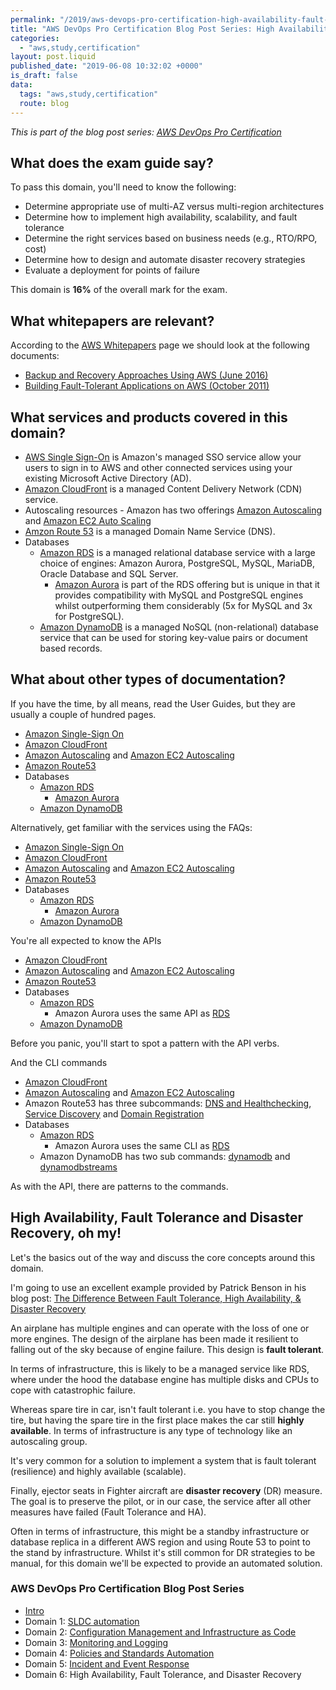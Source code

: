 ```yaml
---
permalink: "/2019/aws-devops-pro-certification-high-availability-fault-tolerance-disaster-recover"
title: "AWS DevOps Pro Certification Blog Post Series: High Availability, Fault Tolerance and Disaster Recovery"
categories:
  - "aws,study,certification"
layout: post.liquid
published_date: "2019-06-08 10:32:02 +0000"
is_draft: false
data:
  tags: "aws,study,certification"
  route: blog
---
```


_This is part of the blog post series: [AWS DevOps Pro Certification](/2019/aws-devops-pro-certification-intro/)_

## What does the exam guide say?

To pass this domain, you'll need to know the following:

- Determine appropriate use of multi-AZ versus multi-region architectures
- Determine how to implement high availability, scalability, and fault tolerance
- Determine the right services based on business needs (e.g., RTO/RPO, cost)
- Determine how to design and automate disaster recovery strategies
- Evaluate a deployment for points of failure

This domain is **16%** of the overall mark for the exam.

## What whitepapers are relevant?

According to the [AWS Whitepapers](https://aws.amazon.com/whitepapers) page we should look at the following documents:

- [Backup and Recovery Approaches Using AWS (June 2016)][wp_backup_and_recovery]
- [Building Fault-Tolerant Applications on AWS (October 2011)][wp_build_ft_apps_on_aws]

## What services and products covered in this domain?

- [AWS Single Sign-On][sso_page] is Amazon's managed SSO service allow your users to sign in to AWS and other connected services using your existing Microsoft Active Directory (AD).
- [Amazon CloudFront][cloudfront_page] is a managed Content Delivery Network (CDN) service.
- Autoscaling resources - Amazon has two offerings [Amazon Autoscaling][autoscaling_page] and [Amazon EC2 Auto Scaling][asg_page]
- [Amzon Route 53][route53_page] is a managed Domain Name Service (DNS).
- Databases
  - [Amazon RDS][rds_page] is a managed relational database service with a large choice of engines: Amazon Aurora, PostgreSQL, MySQL, MariaDB, Oracle Database and SQL Server.
    - [Amazon Aurora][aurora_page] is part of the RDS offering but is unique in that it provides compatibility with MySQL and PostgreSQL engines whilst outperforming them considerably (5x for MySQL and 3x for PostgreSQL).
  - [Amazon DynamoDB][dynamodb_page] is a managed NoSQL (non-relational) database service that can be used for storing key-value pairs or document based records.

## What about other types of documentation?

If you have the time, by all means, read the User Guides, but they are usually a couple of hundred pages.

- [Amazon Single-Sign On][sso_guide]
- [Amazon CloudFront][cloudfront_guide]
- [Amazon Autoscaling][autoscaling_guide] and [Amazon EC2 Autoscaling][asg_guide]
- [Amazon Route53][route53_guide]
- Databases
  - [Amazon RDS][rds_guide]
    - [Amazon Aurora][aurora_guide]
  - [Amazon DynamoDB][dynamodb_guide]

Alternatively, get familiar with the services using the FAQs:

- [Amazon Single-Sign On][sso_faq]
- [Amazon CloudFront][cloudfront_faq]
- [Amazon Autoscaling][autoscaling_faq] and [Amazon EC2 Autoscaling][asg_faq]
- [Amazon Route53][route53_faq]
- Databases
  - [Amazon RDS][rds_faq]
    - [Amazon Aurora][aurora_faq]
  - [Amazon DynamoDB][dynamodb_faq]

You're all expected to know the APIs

- [Amazon CloudFront][cloudfront_api]
- [Amazon Autoscaling][autoscaling_api] and [Amazon EC2 Autoscaling][asg_api]
- [Amazon Route53][route53_api]
- Databases
  - [Amazon RDS][rds_api]
    - Amazon Aurora uses the same API as [RDS][rds_api]
  - [Amazon DynamoDB][dynamodb_api]

Before you panic, you'll start to spot a pattern with the API verbs.

And the CLI commands

- [Amazon CloudFront][cloudfront_cli]
- [Amazon Autoscaling][autoscaling_cli] and [Amazon EC2 Autoscaling][asg_cli]
- Amazon Route53 has three subcommands: [DNS and Healthchecking][route53_cli1], [Service Discovery][route53_cli2] and [Domain Registration][route53_cli3]
- Databases
  - [Amazon RDS][rds_cli]
    - Amazon Aurora uses the same CLI as [RDS][rds_cli]
  - Amazon DynamoDB has two sub commands: [dynamodb][dynamodb_cli1] and [dynamodbstreams][dynamodb_cli2]

As with the API, there are patterns to the commands.

## High Availability, Fault Tolerance and Disaster Recovery, oh my!

Let's the basics out of the way and discuss the core concepts around this domain.

I'm going to use an excellent example provided by Patrick Benson in his blog post: [The Difference Between Fault Tolerance, High Availability, & Disaster Recovery][link_pbenson]

An airplane has multiple engines and can operate with the loss of one or more engines. The design of the airplane has been made it resilient to falling out of the sky because of engine failure. This design is **fault tolerant**.

In terms of infrastructure, this is likely to be a managed service like RDS, where under the hood the database engine has multiple disks and CPUs to cope with catastrophic failure.

Whereas spare tire in car, isn't fault tolerant i.e. you have to stop change the tire, but having the spare tire in the first place makes the car still **highly available**. In terms of infrastructure is any type of technology like an autoscaling group.

It's very common for a solution to implement a system that is fault tolerant (resilience) and highly available (scalable).

Finally, ejector seats in Fighter aircraft are **disaster recovery** (DR) measure. The goal is to preserve the pilot, or in our case, the service after all other measures have failed (Fault Tolerance and HA).

Often in terms of infrastructure, this might be a standby infrastructure or database replica in a different AWS region and using Route 53 to point to the stand by infrastructure. Whilst it's still common for DR strategies to be manual, for this domain we'll be expected to provide an automated solution.

<!-- product meta links -->

[sso_page]: https://aws.amazon.com/single-sign-on/
[sso_faq]: https://aws.amazon.com/single-sign-on/faqs/
[sso_guide]: https://docs.aws.amazon.com/singlesignon/latest/userguide/what-is.html

[cloudfront_page]: https://aws.amazon.com/cloudfront/
[cloudfront_pricing]: https://aws.amazon.com/cloudfront/pricing/?nc=sn&loc=3
[cloudfront_faq]: https://aws.amazon.com/cloudfront/faqs/?nc=sn&loc=6
[cloudfront_guide]: https://docs.aws.amazon.com/AmazonCloudFront/latest/DeveloperGuide/index.html
[cloudfront_cli]: https://docs.aws.amazon.com/cli/latest/reference/cloudfront/index.html
[cloudfront_api]: https://docs.aws.amazon.com/cloudfront/latest/APIReference/Welcome.html
[cloudfront_wp1]: https://d0.awsstatic.com/whitepapers/Security/Secure_content_delivery_with_CloudFront_whitepaper.pdf
[cloudfront_wp2]: https://d1.awsstatic.com/whitepapers/wordpress-best-practices-on-aws.pdf?trk=gs_card
[cloudfront_wp3]: https://d0.awsstatic.com/whitepapers/deploying-wordpress-with-aws-elastic-beanstalk.pdf
[cloudfront_usecases]: https://aws.amazon.com/cloudfront/case-studies/?nc=sn&loc=7

[autoscaling_page]: https://aws.amazon.com/autoscaling/
[autoscaling_faq]: https://aws.amazon.com/autoscaling/faqs/
[autoscaling_guide]: https://docs.aws.amazon.com/autoscaling/plans/userguide/
[autoscaling_api]: https://docs.aws.amazon.com/autoscaling/plans/APIReference/
[autoscaling_cli]: https://docs.aws.amazon.com/cli/latest/reference/autoscaling-plans/index.html
[asg_page]: https://aws.amazon.com/ec2/autoscaling/
[asg_faq]: https://aws.amazon.com/ec2/autoscaling/faqs/
[asg_guide]: https://docs.aws.amazon.com/AWSEC2/latest/UserGuide/index.html
[asg_api]: https://docs.aws.amazon.com/AWSEC2/latest/APIReference/index.html
[asg_cli]: https://docs.aws.amazon.com/cli/latest/reference/autoscaling/index.html

[route53_page]: https://aws.amazon.com/route53/
[route53_guide]: https://docs.aws.amazon.com/Route53/latest/DeveloperGuide/index.html
[route53_faq]: https://aws.amazon.com/route53/faqs/
[route53_api]: https://docs.aws.amazon.com/Route53/latest/APIReference/index.html
[route53_cli1]: https://docs.aws.amazon.com/cli/latest/reference/route53/index.html
[route53_cli2]: https://docs.aws.amazon.com/cli/latest/reference/servicediscovery/index.html
[route53_cli3]: https://docs.aws.amazon.com/cli/latest/reference/route53domains/index.html

[rds_page]: https://aws.amazon.com/rds/
[rds_pricing]: https://aws.amazon.com/rds/pricing/
[rds_faq]: https://aws.amazon.com/rds/faqs/
[rds_guide]: https://docs.aws.amazon.com/AmazonRDS/latest/UserGuide/index.html
[rds_cli]: https://docs.aws.amazon.com/cli/latest/reference/rds/index.html
[rds_api]: https://docs.aws.amazon.com/AmazonRDS/latest/APIReference/index.html

[aurora_page]: https://aws.amazon.com/rds/aurora/
[aurora_pricing]: https://aws.amazon.com/rds/aurora/pricing/
[aurora_faq]: https://aws.amazon.com/rds/aurora/faqs/
[aurora_guide]: https://docs.aws.amazon.com/AmazonRDS/latest/AuroraUserGuide/index.html

[dynamodb_page]: https://aws.amazon.com/dynamodb/
[dynamodb_pricing]: https://aws.amazon.com/dynamodb/pricing/
[dynamodb_faq]: https://aws.amazon.com/dynamodb/faqs/
[dynamodb_guide]: http://docs.aws.amazon.com/amazondynamodb/latest/developerguide/
[dynamodb_cli1]: https://docs.aws.amazon.com/cli/latest/reference/dynamodb/index.html
[dynamodb_cli2]: https://docs.aws.amazon.com/cli/latest/reference/dynamodbstreams/index.html
[dynamodb_api]: http://docs.aws.amazon.com/amazondynamodb/latest/APIReference/

<!-- white papers -->

[wp_backup_and_recovery]: https://d1.awsstatic.com/whitepapers/Storage/Backup_and_Recovery_Approaches_Using_AWS.pdf
[wp_build_ft_apps_on_aws]: https://d1.awsstatic.com/whitepapers/aws-building-fault-tolerant-applications.pdf

<!-- domain intro -->

[link_pbenson]: http://www.pbenson.net/2014/02/the-difference-between-fault-tolerance-high-availability-disaster-recovery/

### AWS DevOps Pro Certification Blog Post Series

- [Intro](/2019/aws-devops-pro-certification-intro/)
- Domain 1: [SLDC automation](/2019/aws-devops-pro-certification-sdlc-intro/)
- Domain 2: [Configuration Management and Infrastructure as Code](/2019/aws-devops-pro-certification-configuration-management-and-infrastructure-as-code-intro/)
- Domain 3: [Monitoring and Logging](/2019/aws-devops-pro-certification-monitoring-and-logging)
- Domain 4: [Policies and Standards Automation](/2019/aws-devops-pro-certification-policy-standards-automation/)
- Domain 5: [Incident and Event Response](/2019/aws-devops-pro-certification-incident-and-event-response/)
- Domain 6: High Availability, Fault Tolerance, and Disaster Recovery